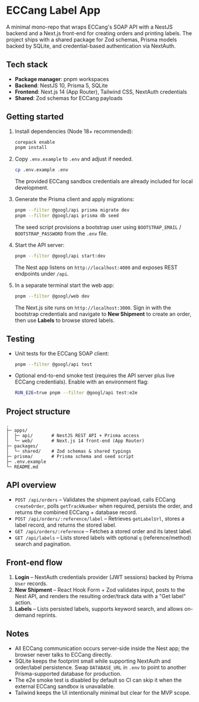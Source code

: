 # ECCang Label App

A minimal mono-repo that wraps ECCang's SOAP API with a NestJS backend and a Next.js front-end for creating orders and printing labels. The project ships with a shared package for Zod schemas, Prisma models backed by SQLite, and credential-based authentication via NextAuth.

## Tech stack

- **Package manager**: pnpm workspaces
- **Backend**: NestJS 10, Prisma 5, SQLite
- **Frontend**: Next.js 14 (App Router), Tailwind CSS, NextAuth credentials
- **Shared**: Zod schemas for ECCang payloads

## Getting started

1. Install dependencies (Node 18+ recommended):

   ```bash
   corepack enable
   pnpm install
   ```

2. Copy `.env.example` to `.env` and adjust if needed.

   ```bash
   cp .env.example .env
   ```

   The provided ECCang sandbox credentials are already included for local development.

3. Generate the Prisma client and apply migrations:

   ```bash
   pnpm --filter @googl/api prisma migrate dev
   pnpm --filter @googl/api prisma db seed
   ```

   The seed script provisions a bootstrap user using `BOOTSTRAP_EMAIL` / `BOOTSTRAP_PASSWORD` from the `.env` file.

4. Start the API server:

   ```bash
   pnpm --filter @googl/api start:dev
   ```

   The Nest app listens on `http://localhost:4000` and exposes REST endpoints under `/api`.

5. In a separate terminal start the web app:

   ```bash
   pnpm --filter @googl/web dev
   ```

   The Next.js site runs on `http://localhost:3000`. Sign in with the bootstrap credentials and navigate to **New Shipment** to create an order, then use **Labels** to browse stored labels.

## Testing

- Unit tests for the ECCang SOAP client:

  ```bash
  pnpm --filter @googl/api test
  ```

- Optional end-to-end smoke test (requires the API server plus live ECCang credentials). Enable with an environment flag:

  ```bash
  RUN_E2E=true pnpm --filter @googl/api test:e2e
  ```

## Project structure

```
.
├─ apps/
│  ├─ api/       # NestJS REST API + Prisma access
│  └─ web/       # Next.js 14 front-end (App Router)
├─ packages/
│  └─ shared/    # Zod schemas & shared typings
├─ prisma/       # Prisma schema and seed script
├─ .env.example
└─ README.md
```

## API overview

- `POST /api/orders` – Validates the shipment payload, calls ECCang `createOrder`, polls `getTrackNumber` when required, persists the order, and returns the combined ECCang + database record.
- `POST /api/orders/:reference/label` – Retrieves `getLabelUrl`, stores a label record, and returns the stored label.
- `GET /api/orders/:reference` – Fetches a stored order and its latest label.
- `GET /api/labels` – Lists stored labels with optional `q` (reference/method) search and pagination.

## Front-end flow

1. **Login** – NextAuth credentials provider (JWT sessions) backed by Prisma `User` records.
2. **New Shipment** – React Hook Form + Zod validates input, posts to the Nest API, and renders the resulting order/track data with a "Get label" action.
3. **Labels** – Lists persisted labels, supports keyword search, and allows on-demand reprints.

## Notes

- All ECCang communication occurs server-side inside the Nest app; the browser never talks to ECCang directly.
- SQLite keeps the footprint small while supporting NextAuth and order/label persistence. Swap `DATABASE_URL` in `.env` to point to another Prisma-supported database for production.
- The e2e smoke test is disabled by default so CI can skip it when the external ECCang sandbox is unavailable.
- Tailwind keeps the UI intentionally minimal but clear for the MVP scope.
